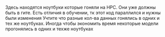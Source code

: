 Здесь находятся ноутбуки которые гоняли на HPC.
Они уже должны быть в гите. Есть отличия в обучении, тк этот код параллился и нужны были изменения
Учтите что разные кол-ва данных гонялись в одних и тех же ноутбуках.
Иногда чтобы экономить время некоторые модели прогонялись в одних и техже ноутбуках
